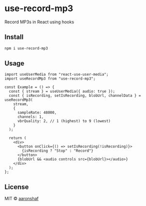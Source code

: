 # use-record-mp3

Record MP3s in React using hooks

## Install

```bash
npm i use-record-mp3
```

## Usage

```tsx
import useUserMedia from "react-use-user-media";
import useRecordMp3 from "use-record-mp3";

const Example = () => {
  const { stream } = useUserMedia({ audio: true });
  const { isRecording, setIsRecording, blobUrl, channelData } = useRecordMp3(
    stream,
    {
      sampleRate: 48000,
      channels: 1,
      vbrQuality: 2, // 1 (highest) to 9 (lowest)
    }
  );

  return (
    <div>
      <button onClick={() => setIsRecording(!isRecording)}>
        {isRecording ? "Stop" : "Record"}
      </button>
      {blobUrl && <audio controls src={blobUrl}></audio>}
    </div>
  );
};
```

## License

MIT © [aaronshaf](https://github.com/aaronshaf)
